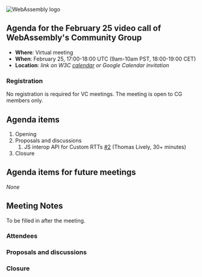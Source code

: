 ![WebAssembly logo](/images/WebAssembly.png)

## Agenda for the February 25 video call of WebAssembly's Community Group

- **Where**: Virtual meeting
- **When**: February 25, 17:00-18:00 UTC (9am-10am PST, 18:00-19:00 CET)
- **Location**: *link on W3C [calendar](https://www.w3.org/groups/cg/webassembly/calendar/) or Google Calendar invitation*

### Registration

No registration is required for VC meetings. The meeting is open to CG members only.

## Agenda items

1. Opening
1. Proposals and discussions
   1. JS interop API for Custom RTTs [#2](https://github.com/WebAssembly/custom-rtts/issues/2) (Thomas Lively, 30+ minutes)
1. Closure

## Agenda items for future meetings

*None*

## Meeting Notes

To be filled in after the meeting.

### Attendees

### Proposals and discussions

### Closure

